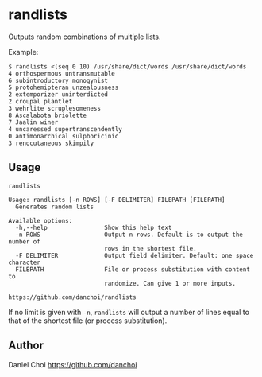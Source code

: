 # randlists

Outputs random combinations of multiple lists.  

Example: 

    $ randlists <(seq 0 10) /usr/share/dict/words /usr/share/dict/words
    4 orthospermous untransmutable
    6 subintroductory monogynist
    5 protohemipteran unzealousness
    2 extemporizer uninterdicted
    2 croupal plantlet
    3 wehrlite scruplesomeness
    8 Ascalabota briolette
    7 Jaalin winer
    4 uncaressed supertranscendently
    0 antimonarchical sulphoricinic
    3 renocutaneous skimpily


## Usage

    randlists
    
    Usage: randlists [-n ROWS] [-F DELIMITER] FILEPATH [FILEPATH]
      Generates random lists
    
    Available options:
      -h,--help                Show this help text
      -n ROWS                  Output n rows. Default is to output the number of
                               rows in the shortest file.
      -F DELIMITER             Output field delimiter. Default: one space character
      FILEPATH                 File or process substitution with content to
                               randomize. Can give 1 or more inputs.
    
    https://github.com/danchoi/randlists

If no limit is given with `-n`, `randlists` will output a number of lines equal to that of
the shortest file (or process substitution).

## Author

Daniel Choi https://github.com/danchoi
